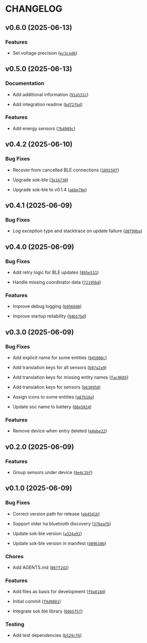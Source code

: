 # CHANGELOG


## v0.6.0 (2025-06-13)

### Features

- Set voltage precision
  ([`ec5ced6`](https://github.com/IAmTheMitchell/sok-ha/commit/ec5ced6e8c7625f32acc9688daa50022d1255d0e))


## v0.5.0 (2025-06-13)

### Documentation

- Add additional information
  ([`91a531c`](https://github.com/IAmTheMitchell/sok-ha/commit/91a531c5c799f5105f67ba4799baf5ba591597bc))

- Add integration readme
  ([`bd72fbd`](https://github.com/IAmTheMitchell/sok-ha/commit/bd72fbddd67c87bad9f3fef29f61ae2e489db27d))

### Features

- Add energy sensors
  ([`7b4989c`](https://github.com/IAmTheMitchell/sok-ha/commit/7b4989ca002f7fbe43043f187ffe338739461061))


## v0.4.2 (2025-06-10)

### Bug Fixes

- Recover from cancelled BLE connections
  ([`1891507`](https://github.com/IAmTheMitchell/sok-ha/commit/1891507b52dce71ee74e3db3498e65b6569f896e))

- Upgrade sok-ble
  ([`3e16730`](https://github.com/IAmTheMitchell/sok-ha/commit/3e167306aa4af685eb08a3cdfb0c445492cae210))

- Upgrade sok-ble to v0.1.4
  ([`abbe78e`](https://github.com/IAmTheMitchell/sok-ha/commit/abbe78e9b811dd6e13ef8abf0f71227cf70eb4cb))


## v0.4.1 (2025-06-09)

### Bug Fixes

- Log exception type and stacktrace on update failure
  ([`d8f99ba`](https://github.com/IAmTheMitchell/sok-ha/commit/d8f99ba685de79e7ea3ed3dce5d756f32e70488c))


## v0.4.0 (2025-06-09)

### Bug Fixes

- Add retry logic for BLE updates
  ([`895e531`](https://github.com/IAmTheMitchell/sok-ha/commit/895e5312d4cd1ca351cd20e87009606b8a6c90c0))

- Handle missing coordinator data
  ([`72195b4`](https://github.com/IAmTheMitchell/sok-ha/commit/72195b4944d1b238e3469596cf6ccdc79513bd89))

### Features

- Improve debug logging
  ([`b956688`](https://github.com/IAmTheMitchell/sok-ha/commit/b9566883d88c3fb913408e1321dcd6a286ed62d6))

- Improve startup reliability
  ([`94b57bd`](https://github.com/IAmTheMitchell/sok-ha/commit/94b57bd1dedfcf309b7877e813c769aa11a43ed0))


## v0.3.0 (2025-06-09)

### Bug Fixes

- Add explicit name for some entities
  ([`945008c`](https://github.com/IAmTheMitchell/sok-ha/commit/945008c68d7fc9e7941792a7949d4358238933b8))

- Add translation keys for all sensors
  ([`b07a2a9`](https://github.com/IAmTheMitchell/sok-ha/commit/b07a2a9595a5fffc7a9d57b1f43e8d64a4690fdc))

- Add translation keys for missing entity names
  ([`fac9605`](https://github.com/IAmTheMitchell/sok-ha/commit/fac96057acc5c1514037a57b43b648ce1f40aaa0))

- Add translation keys for sensors
  ([`b630958`](https://github.com/IAmTheMitchell/sok-ha/commit/b6309580dedd3bf4da6ff81531cfdbd4da986388))

- Assign icons to some entities
  ([`a87b16e`](https://github.com/IAmTheMitchell/sok-ha/commit/a87b16e3f9c4e8d9bf6ea7486baf8a2fad4b54fa))

- Update soc name to battery
  ([`88e5024`](https://github.com/IAmTheMitchell/sok-ha/commit/88e50249bcb50f8fb581afa583e92cca245d3355))

### Features

- Remove device when entry deleted
  ([`e0ebe22`](https://github.com/IAmTheMitchell/sok-ha/commit/e0ebe22a058a4fc467f372546e1defb06e9d9e17))


## v0.2.0 (2025-06-09)

### Features

- Group sensors under device
  ([`9e4c2bf`](https://github.com/IAmTheMitchell/sok-ha/commit/9e4c2bf861689dff808d93eb5a860f0083b31ec5))


## v0.1.0 (2025-06-09)

### Bug Fixes

- Correct version path for release
  ([`eb45d1b`](https://github.com/IAmTheMitchell/sok-ha/commit/eb45d1bf0ad54bd728f31d8b343a7e2cf487fe05))

- Support older ha bluetooth discovery
  ([`376eafb`](https://github.com/IAmTheMitchell/sok-ha/commit/376eafb6a0f313313d31e9a0d968bc55906f96c8))

- Update sok-ble version
  ([`a324a91`](https://github.com/IAmTheMitchell/sok-ha/commit/a324a91c11713ce77f0161894de6922debe17b0d))

- Update sok-ble version in manifest
  ([`409b10b`](https://github.com/IAmTheMitchell/sok-ha/commit/409b10b12c8e6351bd5da64bc9b94ececec697bd))

### Chores

- Add AGENTS.md
  ([`86ff2d2`](https://github.com/IAmTheMitchell/sok-ha/commit/86ff2d256413b3a768ccf58b65edd991421cec52))

### Features

- Add files as basis for development
  ([`f9a818d`](https://github.com/IAmTheMitchell/sok-ha/commit/f9a818d739134e0653c452b5968a436635062e28))

- Initial commit
  ([`f9d9881`](https://github.com/IAmTheMitchell/sok-ha/commit/f9d98814c93ee56fda1f6cbf5149924787251a41))

- Integrate sok ble library
  ([`60b5f5f`](https://github.com/IAmTheMitchell/sok-ha/commit/60b5f5f9330614ba67f48d2b190f2940b890fcf9))

### Testing

- Add test dependencies
  ([`b529cf6`](https://github.com/IAmTheMitchell/sok-ha/commit/b529cf6f046d98978be377d030a726528325c218))

